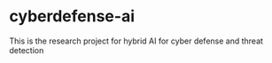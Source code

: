 # cyberdefense-ai
This is the research project for hybrid AI for cyber defense and threat detection
